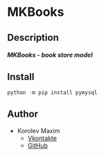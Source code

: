 # MKBooks
## Description
##### **MKBooks** - book store model
## Install

```python
python -m pip install pymysql
```

## Author
+ Korolev Maxim
    - [Vkontakte](https://vk.com/mkorealm)
    - [GitHub](https://github.com/MKoreallycool)
